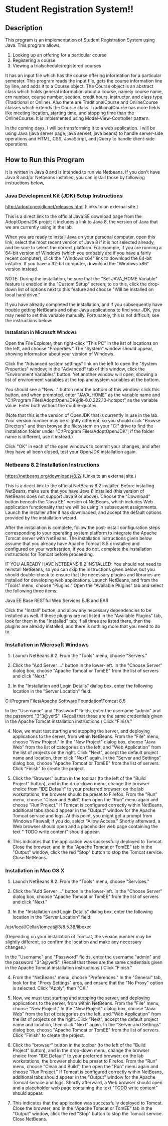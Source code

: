 # Student Registration System!!

## Description
   This program is an implementation of Student Registration System using Java.
   This program allows,
   
   1. Looking up an offering for a particular course
   2. Registering a course 
   3. Viewing a trialschedule/registered courses
   
   It has an input file which has the course offering information for a particular semester. This program reads the input file, gets the    course information line by line, and adds it to a Course object. The Course object is an abstract class which holds general information    about a course, namely course name, crn number, course number, section, credit hours, instructor, and class type (Traditional or          Online). Also there are TraditionalCourse and OnlineCourse classes which extends the Course class. TraditionalCourse has more fields      like meeting location, starting time, and stopping time than the OnlineCourse. It is implemented using Model-View-Controller pattern.
   
   In the coming days, I will be transforming it to a web application. I will be using Java (java server page, java servlet, java beans) to handle server-side operations and HTML, CSS, JavaScript, and jQuery to handle client-side operations.
   
## How to Run this Program
   It is written in Java 8 and is intended to run via Netbeans. If you don't have Java 8 and/or Netbeans installed, you can install those by following instructions below,
   
   ### Java Development Kit (JDK) Setup Instructions
   
   http://adoptopenjdk.net/releases.html (Links to an external site.)

   This is a direct link to the official Java SE download page from the AdoptOpenJDK projct; it includes a link to Java 8, the version of Java that we are currently using in the lab.

   When you are ready to install Java on your personal computer, open this link, select the most recent version of Java 8 if it is not selected already, and be sure to select the correct platform.  For example, if you are running a 64-bit version of Windows (which you probably are if you have a fairly recent computer), click the "Windows x64" link to download the 64-bit installer.  If you have a 32-bit computer, download the "Windows x86" version instead.

   NOTE: During the installation, be sure that the "Set JAVA_HOME Variable" feature is enabled in the "Custom Setup" screen; to do this, click the drop-down list of options next to this feature and choose "Will be installed on local hard drive."

   If you have already completed the installation, and if you subsequently have trouble getting NetBeans and other Java applications to find your JDK, you may need to set this variable manually.  Fortunately, this is not difficult; see the instructions below:

   #### Installation in Microsoft Windows

   Open the File Explorer, then right-click "This PC" in the list of locations on the left, and choose "Properties."  The "System" window should appear, showing information about your version of Windows.

   Click the "Advanced system settings" link on the left to open the "System Properties" window; in the "Advanced" tab of this window, click the "Environment Variables" button.  Yet another window will open, showing a list of environment variables at the top and system variables at the bottom.

   You should see a "New..." button near the bottom of this window; click this button, and when prompted, enter "JAVA_HOME" as the variable name and "C:\Program Files\AdoptOpenJDK\jdk-8.0.222.10-hotspot\" as the variable value.  Enter both without the double-quotes.

(Note that this is the version of OpenJDK that is currently in use in the lab.  Your version number may be slightly different, so you should click "Browse Directory" and then browse the filesystem on your "C:" drive to find the installation folder under "C:\Program Files\AdoptOpenJDK\"; if the folder name is different, use it instead.)

   Click "OK" in each of the open windows to commit your changes, and after they have all been closed, test your OpenJDK installation again.
   
   ### Netbeans 8.2 Installation Instructions
   
   https://netbeans.org/downloads/8.2/ (Links to an external site.)

   This is a direct link to the official NetBeans 8.2 installer.  Before installing NetBeans, make sure that you have Java 8 installed (this version of NetBeans does not support Java 9 or above).  Choose the "Download" button beneath the "Java EE" version of NetBeans, which includes Web application functionality that we will be using in subsequent assignments.  Launch the installer after it has downloaded, and accept the default options provided by the installation wizard.

   After the installation is complete, follow the post-install configuration steps corresponding to your operating system platform to integrate the Apache Tomcat server with NetBeans.  The installation instructions given below assume that you already have Apache Tomcat 8.5.x installed and configured on your workstation; if you do not, complete the installation instructions for Tomcat before proceeding.

   IF YOU ALREADY HAVE NETBEANS 8.2 INSTALLED: You should not need to reinstall NetBeans, so you can skip the instructions given below, but you should double-check to ensure that the necessary plugins and libraries are installed for developing web applications.  Launch NetBeans, and from the "Tools" menu, choose "Plugins."  Open the "Available Plugins" tab and select the following three items:

   Java EE Base
   RESTful Web Services
   EJB and EAR

   Click the "Install" button, and allow any necessary dependencies to be installed as well.  If these plugins are not listed in the "Available Plugins" tab, look for them in the "Installed" tab; if all three are listed there, then the plugins are already installed, and there is nothing more that you need to do to.

   ### Installation in Microsoft Windows

   1. Launch NetBeans 8.2.  From the "Tools" menu, choose "Servers."

   2. Click the "Add Server ..." button in the lower-left.  In the "Choose Server" dialog box, choose "Apache Tomcat or TomEE" from the list of servers and click "Next."

   3. In the "Installation and Login Details" dialog box, enter the following location in the "Server Location" field:

   C:\Program Files\Apache Software Foundation\Tomcat 8.5

   In the "Username" and "Password" fields, enter the username "admin" and the password "3^3@yer$".  (Recall that these are the same credentials given in the Apache Tomcat installation instructions.)  Click "Finish."

   4. Now, we must test starting and stopping the server, and deploying applications to the server, from within NetBeans. From the "File" menu, choose "New Project."  In the "New Project" dialog box, choose "Java Web" from the list of categories on the left, and "Web Application" from the list of projects on the right.  Click "Next", accept the default project name and location, then click "Next" again.  In the "Server and Settings" dialog box, choose "Apache Tomcat or TomEE" from the list of servers.  Click "Finish" to create the project.

   5. Click the "Browser" button in the toolbar (to the left of the "Build Project" button), and in the drop-down menu, change the browser choice from "IDE Default" to your preferred browser; on the lab workstations, the browser should be preset to Firefox.  From the "Run" menu, choose "Clean and Build", then open the "Run" menu again and choose "Run Project."  If Tomcat is configured correctly within NetBeans, additional tabs should appear in the "Output" window for the Apache Tomcat service and logs.  At this point, you might get a prompt from Windows Firewall; if you do, select "Allow Access."  Shortly afterward, a Web browser should open and a placeholder web page containing the text " TODO write content" should appear.

   6. This indicates that the application was successfully deployed to Tomcat.  Close the browser, and in the "Apache Tomcat or TomEE" tab in the "Output" window, click the red "Stop" button to stop the Tomcat service.  Close NetBeans.

 ### Installation in Mac OS X

   1. Launch NetBeans 8.2.  From the "Tools" menu, choose "Services."
   
   2. Click the "Add Server ..." button in the lower-left.  In the "Choose Server" dialog box, choose "Apache Tomcat or TomEE" from the list of servers and click "Next."

   3. In the "Installation and Login Details" dialog box, enter the following location in the "Server Location" field:

   /usr/local/Cellar/tomcat@8/8.5.38/libexec

   (Depending on your installation of Tomcat, the version number may be slightly different, so confirm the location and make any necessary changes.)

   In the "Username" and "Password" fields, enter the username "admin" and the password "3^3@yer$".  (Recall that these are the same credentials given in the Apache Tomcat installation instructions.)  Click "Finish."

   4. From the "NetBeans" menu, choose "Preferences."  In the "General" tab, look for the "Proxy Settings" area, and ensure that the "No Proxy" option is selected.  Click "Apply", then "OK."

   5. Now, we must test starting and stopping the server, and deploying applications to the server, from within NetBeans. From the "File" menu, choose "New Project."  In the "New Project" dialog box, choose "Java Web" from the list of categories on the left, and "Web Application" from the list of projects on the right.  Click "Next", accept the default project name and location, then click "Next" again.  In the "Server and Settings" dialog box, choose "Apache Tomcat or TomEE" from the list of servers.  Click "Finish" to create the project.

   6. Click the "browser" button in the toolbar (to the left of the "Build Project" button), and in the drop-down menu, change the browser choice from "IDE Default" to your preferred browser; on the lab workstations, the browser should be preset to Firefox.  From the "Run" menu, choose "Clean and Build", then open the "Run" menu again and choose "Run Project."  If Tomcat is configured correctly within NetBeans, additional tabs should appear in the "Output" window for the Apache Tomcat service and logs.  Shortly afterward, a Web browser should open and a placeholder web page containing the text "TODO write content" should appear.

   7. This indicates that the application was successfully deployed to Tomcat.  Close the browser, and in the "Apache Tomcat or TomEE" tab in the "Output" window, click the red "Stop" button to stop the Tomcat service.  Close NetBeans.
